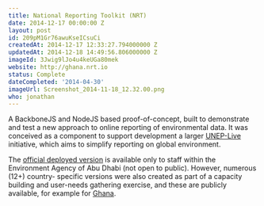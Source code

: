 ```yaml
---
title: National Reporting Toolkit (NRT)
date: 2014-12-17 00:00:00 Z
layout: post
id: 209pM1Gr76awuKseICsuCi
createdAt: 2014-12-17 12:33:27.794000000 Z
updatedAt: 2014-12-18 14:49:56.806000000 Z
imageId: 3Jwig9lJo4u4keUGa80mek
website: http://ghana.nrt.io
status: Complete
dateCompleted: '2014-04-30'
imageUrl: Screenshot_2014-11-18_12.32.00.png
who: jonathan
---
```


A BackboneJS and NodeJS based proof-of-concept, built to demonstrate and test a new approach to online reporting of environmental data. It was conceived as a component to support development a larger [UNEP-Live](http://uneplive.unep.org) initiative, which aims to simplify reporting on global environment. 

The [official deployed version](http://nrt-beta.ead.ae) is available only to staff within the Environment Agency of Abu Dhabi (not open to public). However, numerous (12+) country- specific versions were also created as part of a capacity building and user-needs gathering exercise, and these are publicly available, for example for [Ghana](http://ghana.nrt.io).